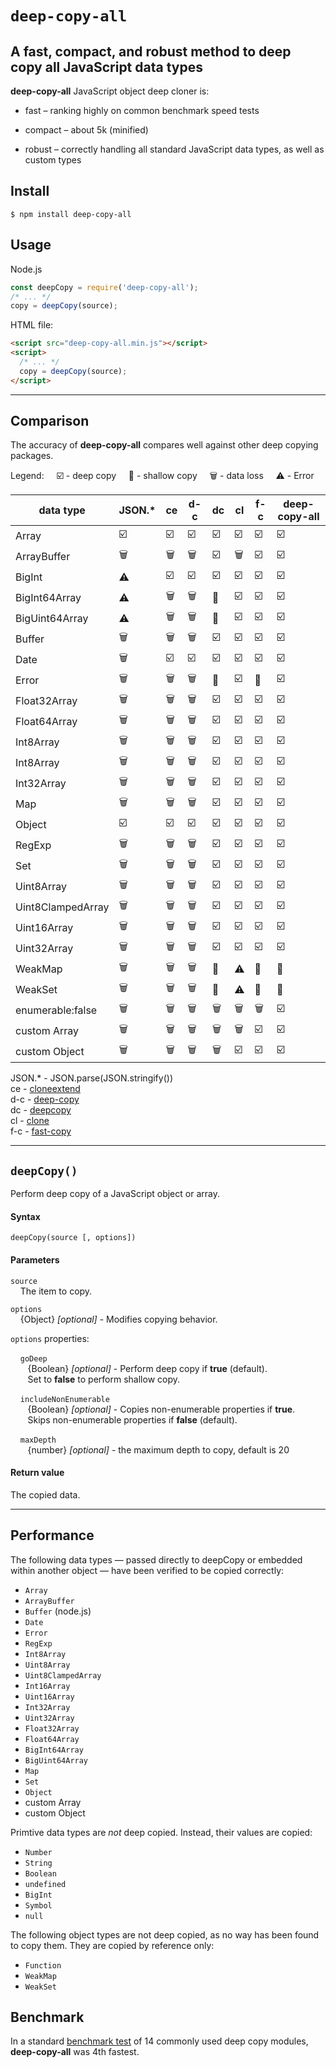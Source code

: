# `deep-copy-all` #

A fast, compact, and robust method to deep copy all JavaScript data types
---

**deep-copy-all** JavaScript object deep cloner is:
 
- fast – ranking highly on common benchmark speed tests

- compact – about 5k (minified)

- robust – correctly handling all
standard JavaScript data types, as well as custom types

## Install ##
```shell script
$ npm install deep-copy-all
```

## Usage ##
Node.js
````javascript
const deepCopy = require('deep-copy-all');
/* ... */
copy = deepCopy(source);
````
HTML file:
```html
<script src="deep-copy-all.min.js"></script>
<script>
  /* ... */
  copy = deepCopy(source);
</script>
```
---
## Comparison
The accuracy of **deep-copy-all** compares well against other deep copying
 packages.
 
 Legend: &nbsp; &nbsp; ☑️ - deep copy
 &nbsp; &nbsp; 🚧 - shallow copy
 &nbsp; &nbsp; 🗑️ - data loss
 &nbsp; &nbsp; ⚠️ - Error

 data type         | JSON.* | ce  | d-c | dc  | cl  | f-c | deep-copy-all
 ----------------- | ------ | --- | --- | --- | --- | --- | -------------
 Array             | ☑️        | ☑️           |☑️|☑️|☑️|☑️|☑️
 ArrayBuffer       | 🗑️ | 🗑️    |🗑️|☑️|🗑️|☑️|☑️
 BigInt            | ⚠️     | ☑️           |☑️|☑️|☑️|☑️|☑️
 BigInt64Array     | ⚠️     | 🗑️    |🗑️|🚧|☑️|☑️|☑️
 BigUint64Array    | ⚠️     | 🗑️    |🗑️|🚧|☑️|☑️|☑️
 Buffer            | 🗑️ | 🗑️    |🗑️|☑️|☑️|☑️|☑️
 Date              | 🗑️ | ☑️           |☑️|☑️|☑️|☑️|☑️
 Error             | 🗑️ | 🗑️    |🗑️|🚧|☑️|🚧|☑️
 Float32Array      | 🗑️ | 🗑️    |🗑️|☑️|☑️|☑️|☑️
 Float64Array      | 🗑️ | 🗑️    |🗑️|☑️|☑️|☑️|☑️
 Int8Array         | 🗑️ | 🗑️    |🗑️|☑️|☑️|☑️|☑️
 Int8Array         | 🗑️ | 🗑️    |🗑️|☑️|☑️|☑️|☑️
 Int32Array        | 🗑️ | 🗑️    |🗑️|☑️|☑️|☑️|☑️
 Map               | 🗑️ | 🗑️    |🗑️|☑️|☑️|☑️|☑️
 Object            | ☑️        | ☑️           |☑️|☑️|☑️|☑️|☑️
 RegExp            | 🗑️ | 🗑️    |🗑️|☑️|☑️|☑️|☑️
 Set               | 🗑️ | 🗑️    |🗑️|☑️|☑️|☑️|☑️
 Uint8Array        | 🗑️ | 🗑️    |🗑️|☑️|☑️|☑️|☑️
 Uint8ClampedArray | 🗑️ | 🗑️    |🗑️|☑️|☑️|☑️|☑️
 Uint16Array       | 🗑️ | 🗑️    |🗑️|☑️|☑️|☑️|☑️
 Uint32Array       | 🗑️ | 🗑️    |🗑️|☑️|☑️|☑️|☑️
 WeakMap           | 🗑️ | 🗑️    |🗑️|🚧|⚠️|🚧|🚧
 WeakSet           | 🗑️ | 🗑️    |🗑️|🚧|⚠️|🚧|🚧
 enumerable:false  | 🗑️ | 🗑️    |🗑️|🗑️|🗑️|🗑️|☑️
 custom Array      | 🗑️ | 🗑️    |🗑️|🗑️|🗑️|☑️|☑️
 custom Object     | 🗑️ | 🗑️    |🗑️|🗑️|☑️|☑️|☑️

JSON.* - JSON.parse(JSON.stringify())<br>
ce - [cloneextend](https://www.npmjs.com/package/cloneextend)<br>
d-c - [deep-copy](https://www.npmjs.com/package/cloneextend)<br>
dc - [deepcopy](https://www.npmjs.com/package/deepcopy)<br>
cl - [clone](https://www.npmjs.com/package/clone)<br>
f-c - [fast-copy](https://www.npmjs.com/package/fast-copy)

--- 

## `deepCopy()` ##
Perform deep copy of a JavaScript object or array.
#### Syntax ####
````
deepCopy(source [, options])
````
#### Parameters ####
`source`<br>
&nbsp;&nbsp;&nbsp; The item to copy.

`options`<br>
&nbsp;&nbsp;&nbsp; {Object} *[optional]* -  Modifies copying behavior.

`options` properties:

&nbsp;&nbsp;&nbsp; `goDeep`<br>
&nbsp;&nbsp;&nbsp;&nbsp;&nbsp;&nbsp; {Boolean} *[optional]* - Perform deep copy
if **true** (default).<br>
&nbsp;&nbsp;&nbsp;&nbsp;&nbsp;&nbsp; Set to **false** to perform shallow copy.

&nbsp;&nbsp;&nbsp; `includeNonEnumerable`<br>
&nbsp;&nbsp;&nbsp;&nbsp;&nbsp;&nbsp; {Boolean} *[optional]* -
Copies non-enumerable properties if **true**.<br>
&nbsp;&nbsp;&nbsp;&nbsp;&nbsp;&nbsp; Skips non-enumerable properties if
**false** (default).

&nbsp;&nbsp;&nbsp; `maxDepth`<br>
&nbsp;&nbsp;&nbsp;&nbsp;&nbsp;&nbsp; {number} *[optional]* - the maximum
depth to copy, default is 20

#### Return value ####
The copied data.

---

## Performance ##
The following data types — passed directly to deepCopy or embedded within
another object — have been verified to be copied correctly:

- `Array`
- `ArrayBuffer`
- `Buffer` (node.js)
- `Date`
- `Error`
- `RegExp`
- `Int8Array`
- `Uint8Array`
- `Uint8ClampedArray`
- `Int16Array`
- `Uint16Array`
- `Int32Array`
- `Uint32Array`
- `Float32Array`
- `Float64Array`
- `BigInt64Array`
- `BigUint64Array`
- `Map`
- `Set`
- `Object`
- custom Array
- custom Object

Primtive data types are *not* deep copied. Instead, their
values are copied:

- `Number`
- `String`
- `Boolean`
- `undefined`
- `BigInt`
- `Symbol`
- `null`

The following object types are not deep copied, as no way has been found to copy
them. They are copied by reference only:

- `Function`
- `WeakMap`
- `WeakSet`

## Benchmark ##

In a standard
[benchmark test](https://github.com/ahmadnassri/benchmark-node-clone)
of 14 commonly used deep copy modules, **deep-copy-all**
was 4th fastest.

